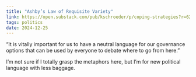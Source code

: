 ```yaml
---
title: "Ashby’s Law of Requisite Variety"
link: https://open.substack.com/pub/kschroeder/p/coping-strategies?r=62534&utm_campaign=post&utm_medium=web&showWelcomeOnShare=true
tags: politics
date: 2024-12-25
---
```


“It is vitally important for us to have a neutral language for our governance options that can be used by everyone to debate where to go from here.”

I’m not sure if I totally grasp the metaphors here, but I’m for new political language with less baggage.
